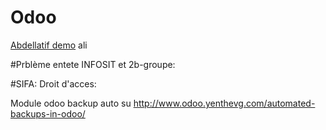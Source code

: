 # Odoo
[Abdellatif demo](https://github.com/abdellatifkarroum/demo)
ali

#Prblème entete INFOSIT et 2b-groupe:

#SIFA: Droit d'acces:

Module odoo backup auto su
http://www.odoo.yenthevg.com/automated-backups-in-odoo/

